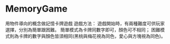 # MemoryGame
用物件導向的概念做記憶卡牌遊戲 遊戲方法： 遊戲開始時，有兩種難度可供玩家選擇，分別為簡單跟困難。 簡單模式為卡牌同數字即可，顏色可不相同； 困難模式則為卡牌的數字與顏色皆須相同(黑桃與梅花視為同色，愛心與方塊視為同色)。
